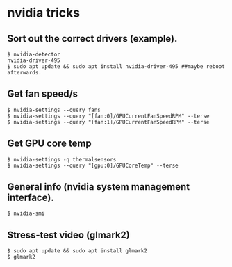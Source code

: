 # nvidia tricks

## Sort out the correct drivers (example).
```shell
$ nvidia-detector 
nvidia-driver-495
$ sudo apt update && sudo apt install nvidia-driver-495 ##maybe reboot afterwards.
```

## Get fan speed/s
```shell
$ nvidia-settings --query fans
$ nvidia-settings --query "[fan:0]/GPUCurrentFanSpeedRPM" --terse
$ nvidia-settings --query "[fan:1]/GPUCurrentFanSpeedRPM" --terse
```

## Get GPU core temp
```shell
$ nvidia-settings -q thermalsensors
$ nvidia-settings --query "[gpu:0]/GPUCoreTemp" --terse
```

## General info (nvidia system management interface).
```shell
$ nvidia-smi
```

## Stress-test video (glmark2)
```shell
$ sudo apt update && sudo apt install glmark2
$ glmark2
```

